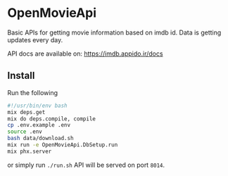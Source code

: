 # OpenMovieApi

Basic APIs for getting movie information based on imdb id.
Data is getting updates every day.

API docs are available on: https://imdb.appido.ir/docs

## Install

Run the following
```bash
#!/usr/bin/env bash
mix deps.get
mix do deps.compile, compile
cp .env.example .env
source .env
bash data/download.sh
mix run -e OpenMovieApi.DbSetup.run
mix phx.server
```

or simply run `./run.sh`
API will be served on port `8014`.
